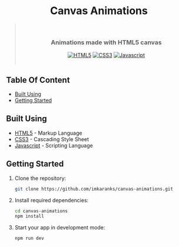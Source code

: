 <div align="center">
  <h1>Canvas Animations</h1>

> &nbsp;
>
> <h3>Animations made with HTML5 canvas</h3>
>  <div>
>   <a href="https://developer.mozilla.org/en-US/docs/Web/HTML"><img src="https://img.shields.io/badge/HTML5-E34F26?style=for-the-badge&logo=html5&logoColor=white" alt="HTML5" /></a>
>   <a href="https://developer.mozilla.org/en-US/docs/Web/CSS"><img src="https://img.shields.io/badge/CSS3-1572B6?style=for-the-badge&logo=css3&logoColor=white" alt="CSS3" /></a>
>   <a href="https://developer.mozilla.org/en-US/docs/Web/JavaScript"><img src="https://img.shields.io/badge/JavaScript-323330?style=for-the-badge&logo=javascript&logoColor=F7DF1E" alt="Javascript" /></a>
> </div>
> &nbsp;

</div>

## Table Of Content

- [Built Using](#built-using)
- [Getting Started](#getting-started)

## Built Using

- [HTML5](https://developer.mozilla.org/en-US/docs/Web/HTML) - Markup Language
- [CSS3](https://developer.mozilla.org/en-US/docs/Web/CSS) - Cascading Style Sheet
- [Javascript](https://developer.mozilla.org/en-US/docs/Web/JavaScript) - Scripting Language

## Getting Started

1. Clone the repository:

   ```bash
   git clone https://github.com/imkaranks/canvas-animations.git
   ```

1. Install required dependencies:

   ```bash
   cd canvas-animations
   npm install
   ```

1. Start your app in development mode:
   ```bash
   npm run dev
   ```
